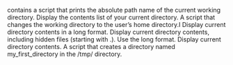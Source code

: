 contains a script that prints the absolute path name of the current working directory.
Display the contents list of your current directory.
A script that changes the working directory to the user’s home directory.I
Display current directory contents in a long format.
Display current directory contents, including hidden files (starting with .). Use the long format.
Display current directory contents.
A script that creates a directory named my_first_directory in the /tmp/ directory.

